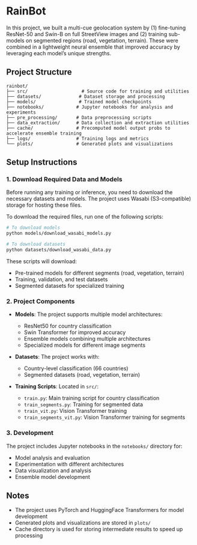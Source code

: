 # RainBot

In this project, we built a multi-cue geolocation system by (1) fine-tuning ResNet-50 and Swin-B on full StreetView images and (2) training sub-models on segmented regions (road, vegetation, terrain). These were combined in a lightweight neural ensemble that improved accuracy by leveraging each model’s unique strengths.

## Project Structure

```
rainbot/
├── src/                    # Source code for training and utilities
├── datasets/              # Dataset storage and processing
├── models/                # Trained model checkpoints
├── notebooks/            # Jupyter notebooks for analysis and experiments
├── pre_processing/       # Data preprocessing scripts
├── data_extraction/      # Data collection and extraction utilities
├── cache/                # Precomputed model output probs to accelerate ensemble training
├── logs/                 # Training logs and metrics
└── plots/                # Generated plots and visualizations
```

## Setup Instructions

### 1. Download Required Data and Models

Before running any training or inference, you need to download the necessary datasets and models. The project uses Wasabi (S3-compatible) storage for hosting these files.

To download the required files, run one of the following scripts:

```bash
# To download models
python models/download_wasabi_models.py

# To download datasets
python datasets/download_wasabi_data.py
```

These scripts will download:
- Pre-trained models for different segments (road, vegetation, terrain)
- Training, validation, and test datasets
- Segmented datasets for specialized training

### 2. Project Components

- **Models**: The project supports multiple model architectures:
  - ResNet50 for country classification
  - Swin Transformer for improved accuracy
  - Ensemble models combining multiple architectures
  - Specialized models for different image segments

- **Datasets**: The project works with:
  - Country-level classification (66 countries)
  - Segmented datasets (road, vegetation, terrain)

- **Training Scripts**: Located in `src/`:
  - `train.py`: Main training script for country classification
  - `train_segments.py`: Training for segmented data
  - `train_vit.py`: Vision Transformer training
  - `train_segments_vit.py`: Vision Transformer training for segments

### 3. Development

The project includes Jupyter notebooks in the `notebooks/` directory for:
- Model analysis and evaluation
- Experimentation with different architectures
- Data visualization and analysis
- Ensemble model development

## Notes

- The project uses PyTorch and HuggingFace Transformers for model development
- Generated plots and visualizations are stored in `plots/`
- Cache directory is used for storing intermediate results to speed up processing


